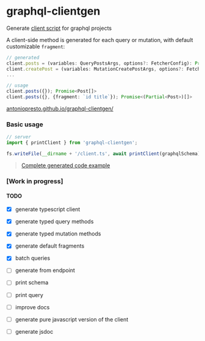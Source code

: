 # graphql-clientgen

Generate [client script](https://github.com/antoniopresto/graphql-clientgen/blob/master/examples/generated.ts#L73) for graphql projects

A client-side method is generated for each query or mutation, with default customizable `fragment`:
```ts
// generated
client.posts = (variables: QueryPostsArgs, options?: FetcherConfig): Promise<Post[]> => { /**/ };
client.createPost = (variables: MutationCreatePostArgs, options?: FetcherConfig): Promise<Post> => { /**/ };
...

// usage
client.posts({}); Promise<Post[]>
client.posts({}, {fragment: `id title`}); Promise<(Partial<Post>)[]>
```

[antoniopresto.github.io/graphql-clientgen/](https://antoniopresto.github.io/graphql-clientgen/)


### Basic usage

```ts
// server
import { printClient } from 'graphql-clientgen';

fs.writeFile(__dirname + '/client.ts', await printClient(graphqlSchema));
```

> [Complete generated code example](https://github.com/antoniopresto/graphql-clientgen/blob/master/client.ts#L152)


### [Work in progress]
#### TODO
- [x] generate typescript client
- [x] generate typed query methods
- [x] generate typed mutation methods
- [x] generate default fragments
- [x] batch queries
- [ ] generate from endpoint
- [ ] print schema
- [ ] print query
- [ ] improve docs
- [ ] generate pure javascript version of the client
- [ ] generate jsdoc


